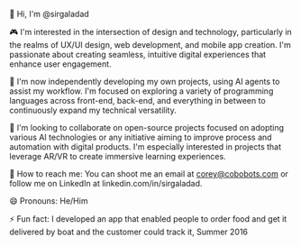 👋 Hi, I'm @sirgaladad

🎮 I'm interested in the intersection of design and technology, particularly in the realms of UX/UI design, web development, and mobile app creation. I'm passionate about creating seamless, intuitive digital experiences that enhance user engagement.

🌱 I'm now independently developing my own projects, using AI agents to assist my workflow. I'm focused on exploring a variety of programming languages across front-end, back-end, and everything in between to continuously expand my technical versatility.

💞️ I'm looking to collaborate on open-source projects focused on adopting various AI technologies or any initiative aiming to improve process and automation with digital products. I'm especially interested in projects that leverage AR/VR to create immersive learning experiences.

📧 How to reach me: You can shoot me an email at corey@cobobots.com or follow me on LinkedIn at linkedin.com/in/sirgaladad.

😄 Pronouns: He/Him

⚡ Fun fact: I developed an app that enabled people to order food and get it delivered by boat and the customer could track it, Summer 2016

<!---
sirgaladad/sirgaladad is a ✨ special ✨ repository because its `README.md` (this file) appears on your GitHub profile.
You can click the Preview link to take a look at your changes.
--->
